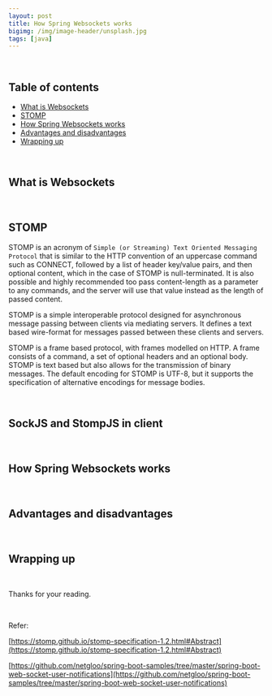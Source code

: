 ```yaml
---
layout: post
title: How Spring Websockets works
bigimg: /img/image-header/unsplash.jpg
tags: [java]
---
```





<br>

## Table of contents
- [What is Websockets](#what-is-websockets)
- [STOMP](#stomp)
- [How Spring Websockets works](#how-spring-websockets-works)
- [Advantages and disadvantages](#advantages-and-disadvantages)
- [Wrapping up](#wrapping-up)

<br>

## What is Websockets




<br>

## STOMP
STOMP is an acronym of ```Simple (or Streaming) Text Oriented Messaging Protocol``` that is similar to the HTTP convention of an uppercase command such as CONNECT, followed by a list of header key/value pairs, and then optional content, which in the case of STOMP is null-terminated. It is also possible and highly recommended too pass content-length as a parameter to any commands, and the server will use that value instead as the length of passed content.

STOMP is a simple interoperable protocol designed for asynchronous message passing between clients via mediating servers. It defines a text based wire-format for messages passed between these clients and servers.

STOMP is a frame based protocol, with frames modelled on HTTP. A frame consists of a command, a set of optional headers and an optional body. STOMP is text based but also allows for the transmission of binary messages. The default encoding for STOMP is UTF-8, but it supports the specification of alternative encodings for message bodies.



<br>

## SockJS and StompJS in client



<br>

## How Spring Websockets works



<br>

## Advantages and disadvantages



<br>

## Wrapping up



<br>

Thanks for your reading.

<br>

Refer:

[https://stomp.github.io/stomp-specification-1.2.html#Abstract](https://stomp.github.io/stomp-specification-1.2.html#Abstract)

[https://github.com/netgloo/spring-boot-samples/tree/master/spring-boot-web-socket-user-notifications](https://github.com/netgloo/spring-boot-samples/tree/master/spring-boot-web-socket-user-notifications)